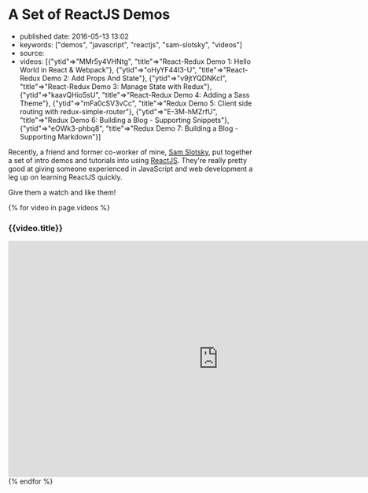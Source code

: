 # A Set of ReactJS Demos

- published date: 2016-05-13 13:02
- keywords: ["demos", "javascript", "reactjs", "sam-slotsky", "videos"]
- source: 
- videos: [{"ytid"=>"MMr5y4VHNtg", "title"=>"React-Redux Demo 1: Hello World in React & Webpack"}, {"ytid"=>"oHyYF44I3-U", "title"=>"React-Redux Demo 2: Add Props And State"}, {"ytid"=>"v9jtYQDNKcI", "title"=>"React-Redux Demo 3: Manage State with Redux"}, {"ytid"=>"kaavQHio5sU", "title"=>"React-Redux Demo 4: Adding a Sass Theme"}, {"ytid"=>"mFa0cSV3vCc", "title"=>"Redux Demo 5: Client side routing with redux-simple-router"}, {"ytid"=>"E-3M-hMZrfU", "title"=>"Redux Demo 6: Building a Blog - Supporting Snippets"}, {"ytid"=>"eOWk3-phbq8", "title"=>"Redux Demo 7: Building a Blog - Supporting Markdown"}]



Recently, a friend and former co-worker of mine,
[Sam Slotsky](https://www.youtube.com/user/samowamoboy),
put
together a set of intro demos and tutorials into using
[ReactJS](http://reactjs.com). They're really pretty good at giving
someone experienced in JavaScript and web development a leg up on
learning ReactJS quickly.

Give them a watch and like them!

{% for video in page.videos %}
<h3>{{video.title}}</h3>
<iframe
  width="853"
  height="480"
  src="https://www.youtube.com/embed/{{ video.ytid }}?rel=0"
  frameborder="0"
  allowfullscreen>
</iframe>
{% endfor %}
